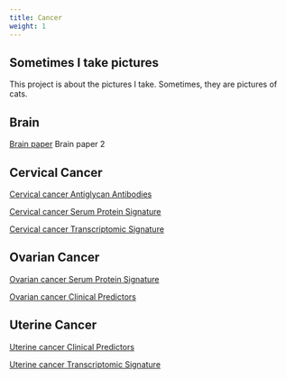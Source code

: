 ```yaml
---
title: Cancer
weight: 1
---
```


## Sometimes I take pictures

This project is about the pictures I take. Sometimes, they are pictures of cats.

## Brain

[Brain paper](https://www.ncbi.nlm.nih.gov/pmc/articles/PMC7692499/)
Brain paper 2

## Cervical Cancer
[Cervical cancer Antiglycan Antibodies](https://www.gynecologiconcology-online.net/article/S0090-8258(20)30023-8/fulltext)

[Cervical cancer Serum Protein Signature](https://www.ncbi.nlm.nih.gov/pmc/articles/PMC7601905/)

[Cervical cancer Transcriptomic Signature](https://europepmc.org/article/PMC/7269782)

## Ovarian Cancer
[Ovarian cancer Serum Protein Signature](https://www.sciencedirect.com/science/article/abs/pii/S0090825818315154)

[Ovarian cancer Clinical Predictors](https://europepmc.org/article/med/33155151)

## Uterine Cancer
[Uterine cancer Clinical Predictors](https://europepmc.org/article/med/31796203)

[Uterine cancer Transcriptomic Signature](https://europepmc.org/article/med/32067813)

